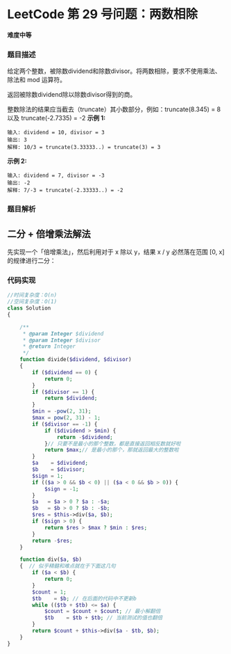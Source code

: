 # LeetCode 第 29 号问题：两数相除

**难度中等**

### 题目描述
给定两个整数，被除数dividend和除数divisor。将两数相除，要求不使用乘法、除法和 mod 运算符。

返回被除数dividend除以除数divisor得到的商。

整数除法的结果应当截去（truncate）其小数部分，例如：truncate(8.345) = 8 以及 truncate(-2.7335) = -2
**示例 1:**

```
输入: dividend = 10, divisor = 3
输出: 3
解释: 10/3 = truncate(3.33333..) = truncate(3) = 3

```

**示例 2:**

```
输入: dividend = 7, divisor = -3
输出: -2
解释: 7/-3 = truncate(-2.33333..) = -2
```

### 题目解析

## 二分 + 倍增乘法解法
先实现一个「倍增乘法」，然后利用对于 x 除以 y，结果 x / y 必然落在范围 [0, x] 的规律进行二分：
### 代码实现
```php
//时间复杂度：O(n)
//空间复杂度：O(1)
class Solution
{

    /**
     * @param Integer $dividend
     * @param Integer $divisor
     * @return Integer
     */
    function divide($dividend, $divisor)
    {
        if ($dividend == 0) {
            return 0;
        }
        if ($divisor == 1) {
            return $dividend;
        }
        $min = -pow(2, 31);
        $max = pow(2, 31) - 1;
        if ($divisor == -1) {
            if ($dividend > $min) {
                return -$dividend;
            }// 只要不是最小的那个整数，都是直接返回相反数就好啦
            return $max;// 是最小的那个，那就返回最大的整数啦
        }
        $a    = $dividend;
        $b    = $divisor;
        $sign = 1;
        if (($a > 0 && $b < 0) || ($a < 0 && $b > 0)) {
            $sign = -1;
        }
        $a   = $a > 0 ? $a : -$a;
        $b   = $b > 0 ? $b : -$b;
        $res = $this->div($a, $b);
        if ($sign > 0) {
            return $res > $max ? $min : $res;
        }
        return -$res;
    }

    function div($a, $b)
    {  // 似乎精髓和难点就在于下面这几句
        if ($a < $b) {
            return 0;
        }
        $count = 1;
        $tb    = $b; // 在后面的代码中不更新b
        while (($tb + $tb) <= $a) {
            $count = $count + $count; // 最小解翻倍
            $tb    = $tb + $tb; // 当前测试的值也翻倍
        }
        return $count + $this->div($a - $tb, $b);
    }
}
```